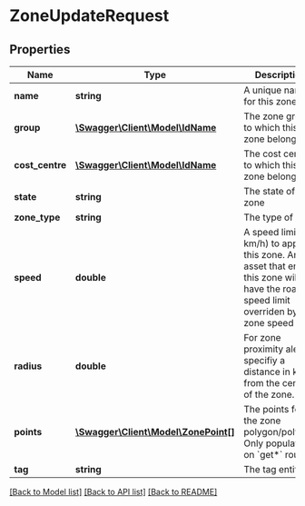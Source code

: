 # ZoneUpdateRequest

## Properties
Name | Type | Description | Notes
------------ | ------------- | ------------- | -------------
**name** | **string** | A unique name for this zone | [optional] 
**group** | [**\Swagger\Client\Model\IdName**](IdName.md) | The zone group to which this zone belongs | [optional] 
**cost_centre** | [**\Swagger\Client\Model\IdName**](IdName.md) | The cost centre to which this zone belongs | [optional] 
**state** | **string** | The state of this zone | [optional] 
**zone_type** | **string** | The type of zone | [optional] 
**speed** | **double** | A speed limit (in km/h) to apply to this zone. Any asset that enters this zone will have the road speed limit overriden by the zone speed limit. | [optional] 
**radius** | **double** | For zone proximity alerts, specifiy a distance in km from the center of the zone. | [optional] 
**points** | [**\Swagger\Client\Model\ZonePoint[]**](ZonePoint.md) | The points for the zone polygon/polyline. Only populated on &#x60;get*&#x60; routes. | [optional] 
**tag** | **string** | The tag entity | [optional] 

[[Back to Model list]](../README.md#documentation-for-models) [[Back to API list]](../README.md#documentation-for-api-endpoints) [[Back to README]](../README.md)


